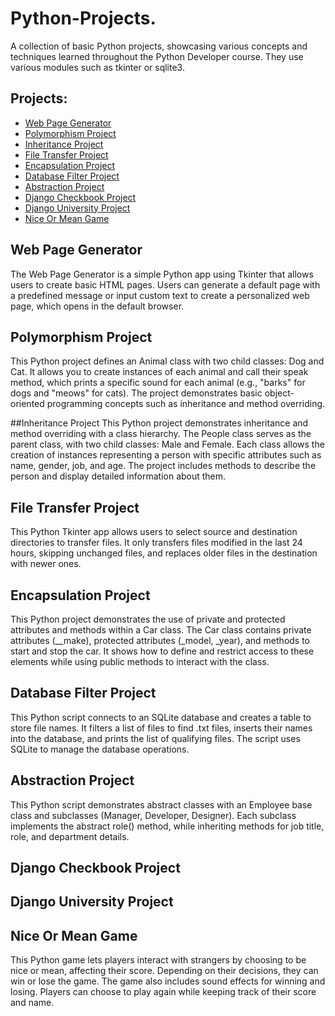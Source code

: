 # Python-Projects.
A collection of basic Python projects, showcasing various concepts and techniques learned throughout the Python Developer course. They use various modules such as tkinter or sqlite3.

## Projects:
* [Web Page Generator](https://github.com/Catherine-Condit/Python-Projects./blob/main/web_page_generator.py)
* [Polymorphism Project](https://github.com/Catherine-Condit/Python-Projects./blob/main/polymorphism.py)
* [Inheritance Project](https://github.com/Catherine-Condit/Python-Projects./blob/main/inheritanceSubmission.py)
* [File Transfer Project](https://github.com/Catherine-Condit/Python-Projects./blob/main/file_transfer.py)
* [Encapsulation Project](https://github.com/Catherine-Condit/Python-Projects./blob/main/encapsulationSubmission.py)
* [Database Filter Project](https://github.com/Catherine-Condit/Python-Projects./blob/main/dbSubmission.py)
* [Abstraction Project](https://github.com/Catherine-Condit/Python-Projects./blob/main/abstractionSubmission.py)
* [Django Checkbook Project](https://github.com/Catherine-Condit/Python-Projects./tree/main/Django_Checkbook_Project)
* [Django University Project](https://github.com/Catherine-Condit/Python-Projects./tree/main/DjangoUniversity)
* [Nice Or Mean Game](https://github.com/Catherine-Condit/Python-Projects./tree/main/niceMeanGame)

## Web Page Generator
The Web Page Generator is a simple Python app using Tkinter that allows users to create basic HTML pages. Users can generate a default page with a predefined message or input custom text to create a personalized web page, which opens in the default browser.

## Polymorphism Project
This Python project defines an Animal class with two child classes: Dog and Cat. It allows you to create instances of each animal and call their speak method, which prints a specific sound for each animal (e.g., "barks" for dogs and "meows" for cats). The project demonstrates basic object-oriented programming concepts such as inheritance and method overriding.

##Inheritance Project
This Python project demonstrates inheritance and method overriding with a class hierarchy. The People class serves as the parent class, with two child classes: Male and Female. Each class allows the creation of instances representing a person with specific attributes such as name, gender, job, and age. The project includes methods to describe the person and display detailed information about them.

## File Transfer Project
This Python Tkinter app allows users to select source and destination directories to transfer files. It only transfers files modified in the last 24 hours, skipping unchanged files, and replaces older files in the destination with newer ones.

## Encapsulation Project
This Python project demonstrates the use of private and protected attributes and methods within a Car class. The Car class contains private attributes (__make), protected attributes (_model, _year), and methods to start and stop the car. It shows how to define and restrict access to these elements while using public methods to interact with the class.

## Database Filter Project
This Python script connects to an SQLite database and creates a table to store file names. It filters a list of files to find .txt files, inserts their names into the database, and prints the list of qualifying files. The script uses SQLite to manage the database operations.

## Abstraction Project
This Python script demonstrates abstract classes with an Employee base class and subclasses (Manager, Developer, Designer). Each subclass implements the abstract role() method, while inheriting methods for job title, role, and department details.

## Django Checkbook Project


## Django University Project


## Nice Or Mean Game
This Python game lets players interact with strangers by choosing to be nice or mean, affecting their score. Depending on their decisions, they can win or lose the game. The game also includes sound effects for winning and losing. Players can choose to play again while keeping track of their score and name.
